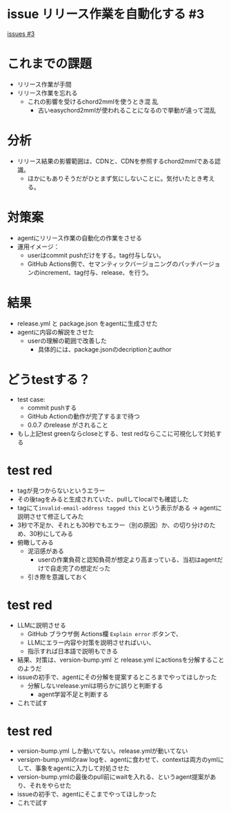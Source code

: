 # issue リリース作業を自動化する #3
[issues #3](https://github.com/cat2151/easychord2mml/issues/3)

# これまでの課題
- リリース作業が手間
- リリース作業を忘れる
    - これの影響を受けるchord2mmlを使うとき混
乱
        - 古いeasychord2mmlが使われることになるので挙動が違って混乱

# 分析
- リリース結果の影響範囲は、CDNと、CDNを参照するchord2mmlである認識。
    - ほかにもありそうだがひとまず気にしないことに。気付いたとき考える。

# 対策案
- agentにリリース作業の自動化の作業をさせる
- 運用イメージ：
    - userはcommit pushだけをする。tag付与しない。
    - GitHub Actions側で、セマンティックバージョニングのパッチバージョンのincrement、tag付与、release、を行う。

# 結果
- release.yml と package.json をagentに生成させた
- agentに内容の解説をさせた
    - userの理解の範囲で改善した
        - 具体的には、package.jsonのdecriptionとauthor

# どうtestする？
- test case:
    - commit pushする
    - GitHub Actionの動作が完了するまで待つ
    - 0.0.7 のrelease がされること
- もし上記test greenならcloseとする、test redならここに可視化して対処する

# test red
- tagが見つからないというエラー
- その後tagをみると生成されていた、pullしてlocalでも確認した
- tagにて`invalid-email-address tagged this` という表示がある → agentに説明させて修正してみた
- 3秒で不足か、それとも30秒でもエラー（別の原因）か、の切り分けのため、30秒にしてみる
- 俯瞰してみる
    - 泥沼感がある
        - userの作業負荷と認知負荷が想定より高まっている、当初はagentだけで自走完了の想定だった
    - 引き際を意識しておく

# test red
- LLMに説明させる
    - GitHub ブラウザ側 Actions欄 `Explain error` ボタンで、
    - LLMにエラー内容や対策を説明させればいい、
    - 指示すれば日本語で説明もできる
- 結果、対策は、version-bump.yml と release.yml にactionsを分解することのようだ
- issueの初手で、agentにその分解を提案するところまでやってほしかった
    - 分解しないrelease.ymlは明らかに誤りと判断する
        - agent学習不足と判断する
- これで試す

# test red
- version-bump.yml しか動いてない。release.ymlが動いてない
- versipm-bump.ymlのraw logを、agentに食わせて、contextは両方のymlにして、事象をagentに入力して対処させた
- version-bump.ymlの最後のpull前にwaitを入れる、というagent提案があり、それをやらせた
- issueの初手で、agentにそこまでやってほしかった
- これで試す
